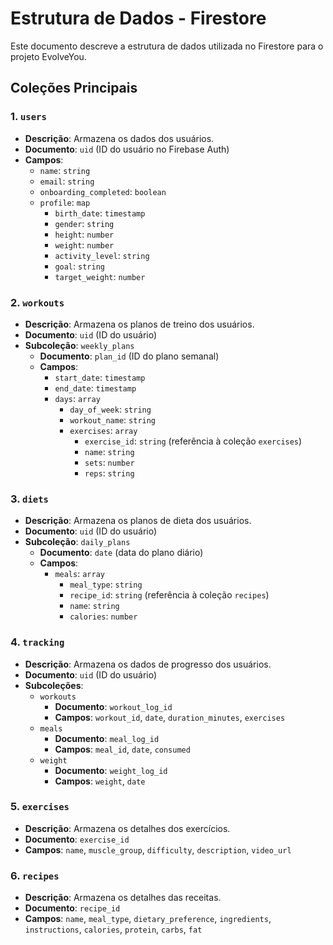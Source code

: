 # Estrutura de Dados - Firestore

Este documento descreve a estrutura de dados utilizada no Firestore para o projeto EvolveYou.




## Coleções Principais

### 1. `users`

-   **Descrição**: Armazena os dados dos usuários.
-   **Documento**: `uid` (ID do usuário no Firebase Auth)
-   **Campos**:
    -   `name`: `string`
    -   `email`: `string`
    -   `onboarding_completed`: `boolean`
    -   `profile`: `map`
        -   `birth_date`: `timestamp`
        -   `gender`: `string`
        -   `height`: `number`
        -   `weight`: `number`
        -   `activity_level`: `string`
        -   `goal`: `string`
        -   `target_weight`: `number`

### 2. `workouts`

-   **Descrição**: Armazena os planos de treino dos usuários.
-   **Documento**: `uid` (ID do usuário)
-   **Subcoleção**: `weekly_plans`
    -   **Documento**: `plan_id` (ID do plano semanal)
    -   **Campos**:
        -   `start_date`: `timestamp`
        -   `end_date`: `timestamp`
        -   `days`: `array`
            -   `day_of_week`: `string`
            -   `workout_name`: `string`
            -   `exercises`: `array`
                -   `exercise_id`: `string` (referência à coleção `exercises`)
                -   `name`: `string`
                -   `sets`: `number`
                -   `reps`: `string`

### 3. `diets`

-   **Descrição**: Armazena os planos de dieta dos usuários.
-   **Documento**: `uid` (ID do usuário)
-   **Subcoleção**: `daily_plans`
    -   **Documento**: `date` (data do plano diário)
    -   **Campos**:
        -   `meals`: `array`
            -   `meal_type`: `string`
            -   `recipe_id`: `string` (referência à coleção `recipes`)
            -   `name`: `string`
            -   `calories`: `number`

### 4. `tracking`

-   **Descrição**: Armazena os dados de progresso dos usuários.
-   **Documento**: `uid` (ID do usuário)
-   **Subcoleções**:
    -   `workouts`
        -   **Documento**: `workout_log_id`
        -   **Campos**: `workout_id`, `date`, `duration_minutes`, `exercises`
    -   `meals`
        -   **Documento**: `meal_log_id`
        -   **Campos**: `meal_id`, `date`, `consumed`
    -   `weight`
        -   **Documento**: `weight_log_id`
        -   **Campos**: `weight`, `date`

### 5. `exercises`

-   **Descrição**: Armazena os detalhes dos exercícios.
-   **Documento**: `exercise_id`
-   **Campos**: `name`, `muscle_group`, `difficulty`, `description`, `video_url`

### 6. `recipes`

-   **Descrição**: Armazena os detalhes das receitas.
-   **Documento**: `recipe_id`
-   **Campos**: `name`, `meal_type`, `dietary_preference`, `ingredients`, `instructions`, `calories`, `protein`, `carbs`, `fat`


